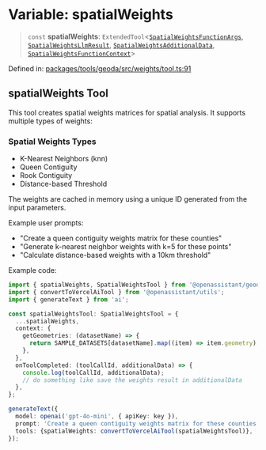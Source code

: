 # Variable: spatialWeights

> `const` **spatialWeights**: `ExtendedTool`\<[`SpatialWeightsFunctionArgs`](../type-aliases/SpatialWeightsFunctionArgs.md), [`SpatialWeightsLlmResult`](../type-aliases/SpatialWeightsLlmResult.md), [`SpatialWeightsAdditionalData`](../type-aliases/SpatialWeightsAdditionalData.md), [`SpatialWeightsFunctionContext`](../type-aliases/SpatialWeightsFunctionContext.md)\>

Defined in: [packages/tools/geoda/src/weights/tool.ts:91](https://github.com/GeoDaCenter/openassistant/blob/0f7bf760e453a1735df9463dc799b04ee2f630fd/packages/tools/geoda/src/weights/tool.ts#L91)

## spatialWeights Tool

This tool creates spatial weights matrices for spatial analysis. It supports multiple types of weights:

### Spatial Weights Types

- K-Nearest Neighbors (knn)
- Queen Contiguity
- Rook Contiguity
- Distance-based Threshold

The weights are cached in memory using a unique ID generated from the input parameters.

Example user prompts:
- "Create a queen contiguity weights matrix for these counties"
- "Generate k-nearest neighbor weights with k=5 for these points"
- "Calculate distance-based weights with a 10km threshold"

Example code:
```typescript
import { spatialWeights, SpatialWeightsTool } from '@openassistant/geoda';
import { convertToVercelAiTool } from '@openassistant/utils';
import { generateText } from 'ai';

const spatialWeightsTool: SpatialWeightsTool = {
  ...spatialWeights,
  context: {
    getGeometries: (datasetName) => {
      return SAMPLE_DATASETS[datasetName].map((item) => item.geometry);
    },
  },
  onToolCompleted: (toolCallId, additionalData) => {
    console.log(toolCallId, additionalData);
    // do something like save the weights result in additionalData
  },
};

generateText({
  model: openai('gpt-4o-mini', { apiKey: key }),
  prompt: 'Create a queen contiguity weights matrix for these counties',
  tools: {spatialWeights: convertToVercelAiTool(spatialWeightsTool)},
});
```
